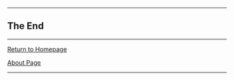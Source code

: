 

------

## The End

------

[Return to Homepage](https://fentaniao.github.io/)

[About Page](https://fentaniao.github.io/about.html)

------

